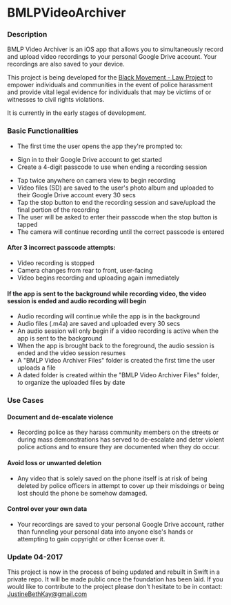 # BMLPVideoArchiver  

### Description  
BMLP Video Archiver is an iOS app that allows you to simultaneously record and upload video recordings to your personal Google Drive account. Your recordings are also saved to your device.  

This project is being developed for the [Black Movement - Law Project](https://bmlp.org/) to empower individuals and communities in the event of police harassment and provide vital legal evidence for individuals that may be victims of or witnesses to civil rights violations. 

It is currently in the early stages of development.  

### Basic Functionalities 
* The first time the user opens the app they're prompted to:
 - Sign in to their Google Drive account to get started  
 - Create a 4-digit passcode to use when ending a recording session  
* Tap twice anywhere on camera view to begin recording  
* Video files (SD) are saved to the user's photo album and uploaded to their Google Drive account every 30 secs   
* Tap the stop button to end the recording session and save/upload the final portion of the recording  
* The user will be asked to enter their passcode when the stop button is tapped  
* The camera will continue recording until the correct passcode is entered  
#### After 3 incorrect passcode attempts:  
 - Video recording is stopped  
 - Camera changes from rear to front, user-facing  
 - Video begins recording and uploading again immediately  
#### If the app is sent to the background while recording video, the video session is ended and audio recording will begin  
* Audio recording will continue while the app is in the background  
* Audio files (.m4a) are saved and uploaded every 30 secs  
* An audio session will only begin if a video recording is active when the app is sent to the background  
* When the app is brought back to the foreground, the audio session is ended and the video session resumes  
* A "BMLP Video Archiver Files" folder is created the first time the user uploads a file  
* A dated folder is created within the "BMLP Video Archiver Files" folder, to organize the uploaded files by date  

### Use Cases  
#### Document and de-escalate violence  
* Recording police as they harass community members on the streets or during mass demonstrations has served to de-escalate and deter violent police actions and to ensure they are documented when they do occur.  

#### Avoid loss or unwanted deletion
* Any video that is solely saved on the phone itself is at risk of being deleted by police officers in attempt to cover up their misdoings or being lost should the phone be somehow damaged.  
 
#### Control over your own data  
* Your recordings are saved to your personal Google Drive account, rather than funneling your personal data into anyone else's hands or attempting to gain copyright or other license over it.

### Update 04-2017
This project is now in the process of being updated and rebuilt in Swift in a private repo. It will be made public once the foundation has been laid. If you would like to contribute to the project please don't hesitate to be in contact: JustineBethKay@gmail.com
